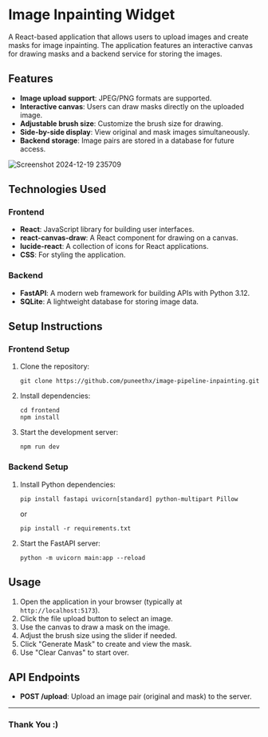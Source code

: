 
# Image Inpainting Widget

A React-based application that allows users to upload images and create masks for image inpainting. The application features an interactive canvas for drawing masks and a backend service for storing the images.

## Features
- **Image upload support**: JPEG/PNG formats are supported.
- **Interactive canvas**: Users can draw masks directly on the uploaded image.
- **Adjustable brush size**: Customize the brush size for drawing.
- **Side-by-side display**: View original and mask images simultaneously.
- **Backend storage**: Image pairs are stored in a database for future access.

![Screenshot 2024-12-19 235709](https://github.com/user-attachments/assets/3e09009e-112d-44da-b2c5-b7ae91349c4c)


## Technologies Used

### Frontend
- **React**: JavaScript library for building user interfaces.
- **react-canvas-draw**: A React component for drawing on a canvas.
- **lucide-react**: A collection of icons for React applications.
- **CSS**: For styling the application.

### Backend
- **FastAPI**: A modern web framework for building APIs with Python 3.12.
- **SQLite**: A lightweight database for storing image data.

## Setup Instructions

### Frontend Setup
1. Clone the repository: 
    ```
    git clone https://github.com/puneethx/image-pipeline-inpainting.git
    ```
3. Install dependencies:
    ```
    cd frontend 
    npm install 
    ```
4. Start the development server:
    ```
    npm run dev
    ```

### Backend Setup
1. Install Python dependencies:
    ```
    pip install fastapi uvicorn[standard] python-multipart Pillow
    ```
    or
    ```
    pip install -r requirements.txt
    ```
2. Start the FastAPI server:
    ```
    python -m uvicorn main:app --reload
    ```

## Usage
1. Open the application in your browser (typically at `http://localhost:5173`).
2. Click the file upload button to select an image.
3. Use the canvas to draw a mask on the image.
4. Adjust the brush size using the slider if needed.
5. Click "Generate Mask" to create and view the mask.
6. Use "Clear Canvas" to start over.

## API Endpoints
- **POST /upload**: Upload an image pair (original and mask) to the server.

---

### Thank You :)